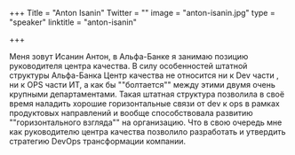 +++
Title = "Anton Isanin"
Twitter = ""
image = "anton-isanin.jpg"
type = "speaker"
linktitle = "anton-isanin"

+++

Меня зовут Исанин Антон, в Альфа-Банке я занимаю позицию руководителя центра качества. В силу особенностей штатной структуры Альфа-Банка Центр качества не относится ни к Dev части , ни к OPS части ИТ, а как бы ""болтается"" между этими двумя очень крупными департаментами. Такая штатная структура позволила в своё время наладить хорошие горизонтальные связи от dev к ops в рамках продуктовых направлений и вообще способствовала развитию ""горизонтального взгляда"" на организацию. Что в свою очередь мне как руководителю центра качества позволило разработать и утвердить стратегию DevOps трансформации компании.
